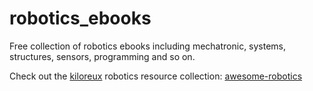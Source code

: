# robotics_ebooks
Free collection of robotics ebooks including mechatronic, systems, structures, sensors, programming and so on.

Check out the [kiloreux](https://github.com/kiloreux/) robotics resource collection: [awesome-robotics](https://github.com/kiloreux/awesome-robotics)

